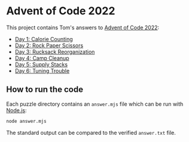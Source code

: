 # Advent of Code 2022

This project contains Tom's answers to [Advent of Code 2022](https://adventofcode.com/):

* [Day 1: Calorie Counting](./Day%201)
* [Day 2: Rock Paper Scissors](./Day%202)
* [Day 3: Rucksack Reorganization](./Day%203)
* [Day 4: Camp Cleanup](./Day%204)
* [Day 5: Supply Stacks](./Day%205)
* [Day 6: Tuning Trouble](./Day%206)

## How to run the code

Each puzzle directory contains an `answer.mjs` file which can be run with [Node.js](https://nodejs.org/):

```sh
node answer.mjs
```

The standard output can be compared to the verified `answer.txt` file.
